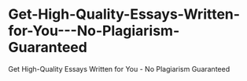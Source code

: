 # Get-High-Quality-Essays-Written-for-You---No-Plagiarism-Guaranteed
Get High-Quality Essays Written for You - No Plagiarism Guaranteed
